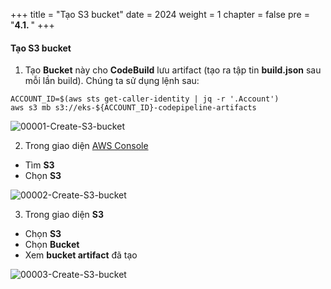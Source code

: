 +++
title = "Tạo S3 bucket"
date = 2024
weight = 1
chapter = false
pre = "<b>4.1. </b>"
+++

#### Tạo S3 bucket

1. Tạo **Bucket** này cho **CodeBuild** lưu artifact (tạo ra tập tin **build.json** sau mỗi lần build). Chúng ta sử dụng lệnh sau:

```
ACCOUNT_ID=$(aws sts get-caller-identity | jq -r '.Account')
aws s3 mb s3://eks-${ACCOUNT_ID}-codepipeline-artifacts
```
![00001-Create-S3-bucket](../images/4-Generate-Code-Pipeline/1-Create-S3-bucket/00001-Create-S3-bucket.png?width=90pc)

2. Trong giao diện [AWS Console](https://aws.amazon.com/console/)
- Tìm  **S3**
- Chọn  **S3**

![00002-Create-S3-bucket](../images/4-Generate-Code-Pipeline/1-Create-S3-bucket/00002-Create-S3-bucket.png?width=90pc)

3. Trong giao diện **S3**
- Chọn  **S3**
- Chọn  **Bucket**
- Xem **bucket artifact** đã tạo

![00003-Create-S3-bucket](../images/4-Generate-Code-Pipeline/1-Create-S3-bucket/00003-Create-S3-bucket.png?width=90pc)